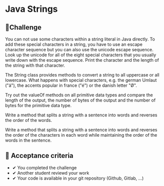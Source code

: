 # Java Strings

## 💪Challenge
You can not use some characters within a string literal in Java directly. To add these special characters in a string, you have to use an escape character sequence but you can also use the unicode escape sequence. Look up the unicode for all of the eight special characters that you usually write down with the escape sequence. Print the character and the length of the string with that character.

The String class provides methods to convert a string to all uppercase or all lowercase. What happens with special characters, e.g. the german Umlaut ("ä"), the accents popular in france ("é") or the danish letter "Ø".

Try out the valueOf methods on all primitive data types and compare the length of the output, the number of bytes of the output and the number of bytes for the primitive data type.

Write a method that splits a string with a sentence into words and reverses the order of the words.

Write a method that splits a string with a sentence into words and reverses the order of the characters in each word while maintaining the order of the words in the sentence.

## 🧐 Acceptance criteria
* ✔ You completed the challenge
* ✔ Another student reviewd your work
* ✔ Your code is available in your git repository (Github, Gitlab, ...)
